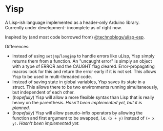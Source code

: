 # Yisp

A Lisp-ish language implemented as a header-only Arduino library. Currently under development- incomplete as of right now.<!--Tested on an ESP32.-->

Inspired by (and most code borrowed from) [@technoblogy/ulisp-esp](https://github.com/technoblogy/ulisp-esp).

Differences:

* Instead of using `setjmp`/`longjmp` to handle errors like uLisp, Yisp simply returns them from a function. An "uncaught error" is simply an object with a type of ERROR and the CAUGHT flag cleared. Error-propagating macros look for this and return the error early if it is not set. This allows Yisp to be used in multi-threaded code.
* Instead of saving state in global variables, Yisp saves its state in a struct. This allows there to be two environments running simultaneously, but independent of each other.
* (*hopefully*) Yisp will allow a more flexible syntax than Lisp that is really heavy on the parenthesis. *Hasn't been implemented yet, but it is planned.*
* (*hopefully*) Yisp will allow pseudo-infix operators by allowing the function and first argument to be swapped, i.e. `(x + y)` instead of `(+ x y)`. *Hasn't been implemented yet.*
